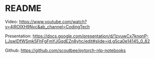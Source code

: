 # README

Video: https://www.youtube.com/watch?v=4jROlXH9Nvc&ab_channel=CodingTech

Presentation: https://docs.google.com/presentation/d/1zyuwCx7knqnP-LJswlDfWSmk5FhFgFmYJGqdEZn8yhc/edit#slide=id.g5ca0e14145_0_82

Github: https://github.com/scoutbee/pytorch-nlp-notebooks